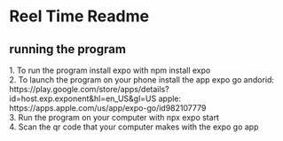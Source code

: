 <H1> Reel Time Readme</H1>

<H2> running the program</H2>
1. To run the program install expo with npm install expo </br>
2. To launch the program on your phone install the app expo go andorid: https://play.google.com/store/apps/details?id=host.exp.exponent&hl=en_US&gl=US apple: https://apps.apple.com/us/app/expo-go/id982107779</br>
3. Run the program on your computer with npx expo start</br>
4. Scan the qr code that your computer makes with the expo go app</br>
